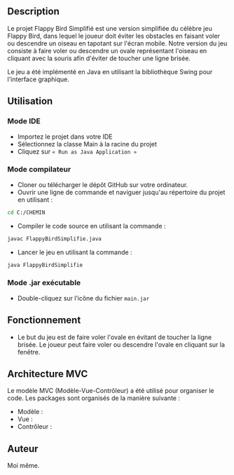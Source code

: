 ## Description
Le projet Flappy Bird Simplifié est une version simplifiée du célèbre jeu Flappy Bird, dans lequel le joueur doit éviter les obstacles en faisant voler ou descendre un oiseau en tapotant sur l'écran mobile. Notre version du jeu consiste à faire voler ou descendre un ovale représentant l'oiseau en cliquant avec la souris afin d'éviter de toucher une ligne brisée.

Le jeu a été implémenté en Java en utilisant la bibliothèque Swing pour l'interface graphique.

## Utilisation
### Mode IDE
- Importez le projet dans votre IDE
- Sélectionnez la classe Main à la racine du projet
- Cliquez sur `« Run as Java Application »`

### Mode compilateur
- Cloner ou télécharger le dépôt GitHub sur votre ordinateur.
- Ouvrir une ligne de commande et naviguer jusqu'au répertoire du projet en utilisant : 
```bash
cd C:/CHEMIN
```
- Compiler le code source en utilisant la commande :
```bash
javac FlappyBirdSimplifie.java
```
- Lancer le jeu en utilisant la commande : 
```bash
java FlappyBirdSimplifie
```

### Mode .jar exécutable
- Double-cliquez sur l’icône du fichier `main.jar`

## Fonctionnement
- Le but du jeu est de faire voler l'ovale en évitant de toucher la ligne brisée. Le joueur peut faire voler ou descendre l'ovale en cliquant sur la fenêtre.

## Architecture MVC
Le modèle MVC (Modèle-Vue-Contrôleur) a été utilisé pour organiser le code. Les packages sont organisés de la manière suivante :

- Modèle : 
- Vue :
- Contrôleur : 

## Auteur
Moi même.




